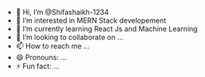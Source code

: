 - 👋 Hi, I’m @Shifashaikh-1234
- 👀 I’m interested in MERN Stack developement
- 🌱 I’m currently learning React Js and Machine Learning
- 💞️ I’m looking to collaborate on ...
- 📫 How to reach me ...
- 😄 Pronouns: ...
- ⚡ Fun fact: ...

<!---
Shifashaikh-1234/Shifashaikh-1234 is a ✨ special ✨ repository because its `README.md` (this file) appears on your GitHub profile.
You can click the Preview link to take a look at your changes.
--->
